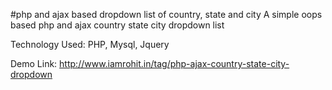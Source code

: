 #php and ajax based dropdown list of country, state and city
A simple oops based php and ajax country state city dropdown list

Technology Used: PHP, Mysql, Jquery


Demo Link: http://www.iamrohit.in/tag/php-ajax-country-state-city-dropdown

